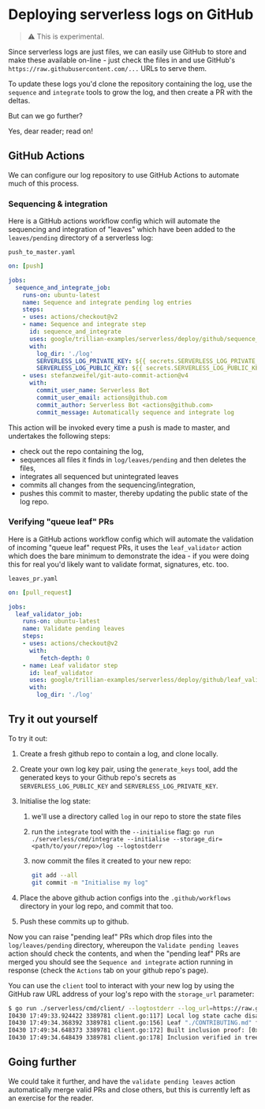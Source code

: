 # Deploying serverless logs on GitHub

> :warning: This is experimental.

Since serverless logs are just files, we can easily use GitHub to store and
make these available on-line - just check the files in and use GitHub's
`https://raw.githubusercontent.com/...` URLs to serve them.

To update these logs you'd clone the repository containing the log, use the
`sequence` and `integrate` tools to grow the log, and then create a PR with
the deltas.

But can we go further?

Yes, dear reader; read on!

## GitHub Actions

We can configure our log repository to use GitHub Actions to automate much of
this process.

### Sequencing & integration

Here is a GitHub actions workflow config which will automate the sequencing
and integration of "leaves" which have been added to the `leaves/pending`
directory of a serverless log:

`push_to_master.yaml`

```yaml
on: [push]

jobs:
  sequence_and_integrate_job:
    runs-on: ubuntu-latest
    name: Sequence and integrate pending log entries
    steps:
    - uses: actions/checkout@v2
    - name: Sequence and integrate step
      id: sequence_and_integrate
      uses: google/trillian-examples/serverless/deploy/github/sequence_and_integrate@master
      with:
        log_dir: './log'
        SERVERLESS_LOG_PRIVATE_KEY: ${{ secrets.SERVERLESS_LOG_PRIVATE_KEY }}
        SERVERLESS_LOG_PUBLIC_KEY: ${{ secrets.SERVERLESS_LOG_PUBLIC_KEY }}
    - uses: stefanzweifel/git-auto-commit-action@v4
      with:
        commit_user_name: Serverless Bot
        commit_user_email: actions@github.com
        commit_author: Serverless Bot <actions@github.com>
        commit_message: Automatically sequence and integrate log
```

This action will be invoked every time a push is made to master, and undertakes
the following steps:

- check out the repo containing the log,
- sequences all files it finds in `log/leaves/pending` and then deletes the files,
- integrates all sequenced but unintegrated leaves
- commits all changes from the sequencing/integration,
- pushes this commit to master, thereby updating the public state of the log repo.

### Verifying "queue leaf" PRs

Here is a GitHub actions workflow config which will automate the validation of
incoming "queue leaf" request PRs, it uses the `leaf_validator` action which
does the bare minimum to demonstrate the idea - if you were doing this for real
you'd likely want to validate format, signatures, etc. too.

`leaves_pr.yaml`

```yaml
on: [pull_request]

jobs:
  leaf_validator_job:
    runs-on: ubuntu-latest
    name: Validate pending leaves
    steps:
    - uses: actions/checkout@v2
      with:
         fetch-depth: 0
    - name: Leaf validator step
      id: leaf_validator
      uses: google/trillian-examples/serverless/deploy/github/leaf_validator@master
      with:
        log_dir: './log'
```

## Try it out yourself

To try it out:

1. Create a fresh github repo to contain a log, and clone locally.
2. Create your own log key pair, using the `generate_keys` tool, add the generated keys
   to your Github repo's secrets as `SERVERLESS_LOG_PUBLIC_KEY` and
   `SERVERLESS_LOG_PRIVATE_KEY`.
2. Initialise the log state:
    1. we'll use a directory called `log` in our repo to
       store the state files
    2. run the `integrate` tool with the `--initialise` flag:
      `go run ./serverless/cmd/integrate --initialise --storage_dir=<path/to/your/repo>/log --logtostderr`
    3. now commit the files it created to your new repo:

       ```bash
       git add --all
       git commit -m "Initialise my log"
       ```

3. Place the above github action configs into the `.github/workflows` directory in
   your log repo, and commit that too.
4. Push these commits up to github.

Now you can raise "pending leaf" PRs which drop files into the
`log/leaves/pending` directory, whereupon the `Validate pending leaves` action
should check the contents, and when the "pending leaf" PRs are merged you
should see the `Sequence and integrate` action running in response (check the
`Actions` tab on your github repo's page).

You can use the `client` tool to interact with your new log by using the GitHub
raw URL address of your log's repo with the `storage_url` parameter:

```bash
$ go run ./serverless/cmd/client/ --logtostderr --log_url=https://raw.githubusercontent.com/AlCutter/serverless-test/master/log/ -v=2 --cache_dir="" inclusion ./CONTRIBUTING.md
I0430 17:49:33.924422 3389781 client.go:117] Local log state cache disabled
I0430 17:49:34.368392 3389781 client.go:156] Leaf "./CONTRIBUTING.md" found at index 1
I0430 17:49:34.648373 3389781 client.go:172] Built inclusion proof: [0xfe4ac37cf74158146b2ab74af030687428fdc59637c5e19a66cdd3a36b29d3e1 0x5dafd147891541a65988be686b77a9cf41f8760b5d10b99f09dddba53c995670]
I0430 17:49:34.648439 3389781 client.go:178] Inclusion verified in tree size 3, with root 0x676386dbcaec44d69736e1bf709d6c1e5492874e78bbf4920b79944bcfb08927
```

## Going further

We could take it further, and have the `validate pending leaves` action
automatically merge valid PRs and close others, but this is currently left as
an exercise for the reader.
